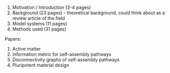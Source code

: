 1. Motivation / Introduction (3-4 pages)
2. Background (23 pages) - theoretical background, could think about as a review article of the field
3. Model systems (11 pages)
4. Methods used (31 pages)

Papers:
1. Active matter
2. Information metric for self-assembly pathways
3. Disconnectivity graphs of self-assembly pathways
4. Pluripotent material design

